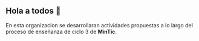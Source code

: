 ## Hola a todos 👋

En esta organizacion se desarrollaran actividades propuestas a lo largo del proceso de enseñanza de ciclo 3 de **MinTic**.
